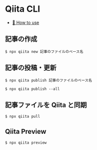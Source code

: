 # Qiita CLI

* [📘 How to use](https://github.com/increments/qiita-cli)

## 記事の作成

```shell
$ npx qiita new 記事のファイルのベース名
```

## 記事の投稿・更新

```shell
$ npx qiita publish 記事のファイルのベース名

$ npx qiita publish --all
```

## 記事ファイルを Qiita と同期

```shell
$ npx qiita pull
```

## Qiita Preview

```shell
$ npx qiita preview
```
